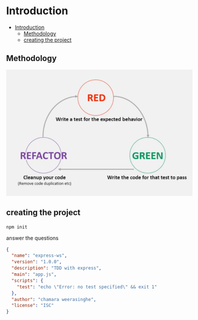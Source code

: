 # Introduction

- [Introduction](#introduction)
  - [Methodology](#methodology)
  - [creating the project](#creating-the-project)

## Methodology

![methodology](../img/1.png)

## creating the project

```shell
npm init
```

answer the questions

```json
{
  "name": "express-ws",
  "version": "1.0.0",
  "description": "TDD with express",
  "main": "app.js",
  "scripts": {
    "test": "echo \"Error: no test specified\" && exit 1"
  },
  "author": "chamara weerasinghe",
  "license": "ISC"
}
```
